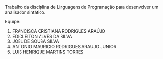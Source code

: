 Trabalho da disciplina de Linguagens de Programação para desenvolver um analisador sintático.

Equipe:
1. FRANCISCA CRISTIANA RODRIGUES ARAÚJO
2. EDICLEITON ALVES DA SILVA
3. JOEL DE SOUSA SILVA 
4. ANTONIO MAURICIO RODRIGUES ARAUJO JUNIOR
5. LUIS HENRIQUE MARTINS TORRES
